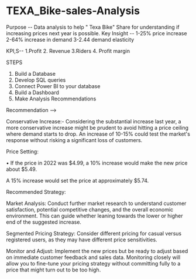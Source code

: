 # TEXA_Bike-sales-Analysis
Purpose -- Data analysis to help " Texa Bike" Share for understanding if increasing prices next year is possible.
Key Insight --
1-25% price increase 
2-64% increase in demand
3-2.44 demand elasticity

KPI,S--
1.Profit
2. Revenue 
3.Riders 
4. Profit margin

STEPS
1. Build a Database
2. Develop SQL queries 
3. Connect Power BI to your database
4.  Build a Dashboard 
5.  Make Analysis Recommendations

Recommendation --> 

Conservative Increase:- Considering the substantial increase last year, a more conservative increase might be prudent to avoid hitting a price ceiling where demand starts to drop. An increase of 10-15% could test the market's response without risking a significant loss of customers.

Price Setting:

• If the price in 2022 was $4.99, a 10% increase would make the new price about $5.49.

A 15% increase would set the price at approximately $5.74.

Recommended Strategy:

Market Analysis: Conduct further market research to understand customer satisfaction, potential competitive changes, and the overall economic environment. This can guide whether leaning towards the lower or higher end of the suggested increase.

Segmented Pricing Strategy: Consider different pricing for casual versus registered users, as they may
have different price sensitivities.

Monitor and Adjust: Implement the new prices but be ready to adjust based on immediate customer feedback and sales data. Monitoring closely will allow you to fine-tune your pricing strategy without committing fully to a price that might turn out to be too high.
